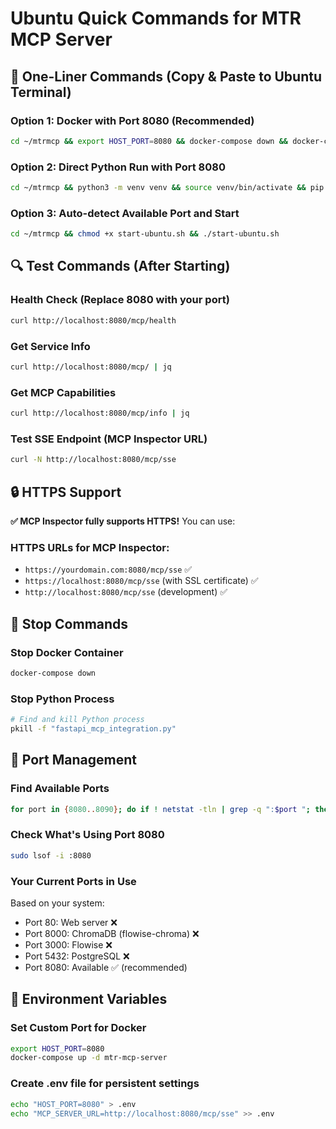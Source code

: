 # Ubuntu Quick Commands for MTR MCP Server

## 🚀 One-Liner Commands (Copy & Paste to Ubuntu Terminal)

### Option 1: Docker with Port 8080 (Recommended)
```bash
cd ~/mtrmcp && export HOST_PORT=8080 && docker-compose down && docker-compose build && docker-compose up -d mtr-mcp-server && sleep 3 && curl http://localhost:8080/mcp/health
```

### Option 2: Direct Python Run with Port 8080
```bash
cd ~/mtrmcp && python3 -m venv venv && source venv/bin/activate && pip install -r requirements.txt && python fastapi_mcp_integration.py 8080 0.0.0.0
```

### Option 3: Auto-detect Available Port and Start
```bash
cd ~/mtrmcp && chmod +x start-ubuntu.sh && ./start-ubuntu.sh
```

## 🔍 Test Commands (After Starting)

### Health Check (Replace 8080 with your port)
```bash
curl http://localhost:8080/mcp/health
```

### Get Service Info
```bash
curl http://localhost:8080/mcp/ | jq
```

### Get MCP Capabilities
```bash
curl http://localhost:8080/mcp/info | jq
```

### Test SSE Endpoint (MCP Inspector URL)
```bash
curl -N http://localhost:8080/mcp/sse
```

## 🔒 HTTPS Support

**✅ MCP Inspector fully supports HTTPS!** You can use:

### HTTPS URLs for MCP Inspector:
- `https://yourdomain.com:8080/mcp/sse` ✅
- `https://localhost:8080/mcp/sse` (with SSL certificate) ✅  
- `http://localhost:8080/mcp/sse` (development) ✅

## 🛑 Stop Commands

### Stop Docker Container
```bash
docker-compose down
```

### Stop Python Process
```bash
# Find and kill Python process
pkill -f "fastapi_mcp_integration.py"
```

## 🔧 Port Management

### Find Available Ports
```bash
for port in {8080..8090}; do if ! netstat -tln | grep -q ":$port "; then echo "Port $port is available"; fi; done
```

### Check What's Using Port 8080
```bash
sudo lsof -i :8080
```

### Your Current Ports in Use
Based on your system:
- Port 80: Web server ❌
- Port 8000: ChromaDB (flowise-chroma) ❌  
- Port 3000: Flowise ❌
- Port 5432: PostgreSQL ❌
- Port 8080: Available ✅ (recommended)

## 📝 Environment Variables

### Set Custom Port for Docker
```bash
export HOST_PORT=8080
docker-compose up -d mtr-mcp-server
```

### Create .env file for persistent settings
```bash
echo "HOST_PORT=8080" > .env
echo "MCP_SERVER_URL=http://localhost:8080/mcp/sse" >> .env
```
